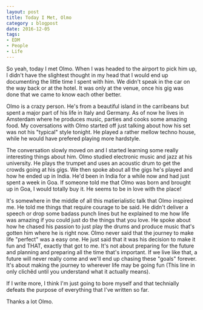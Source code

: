 ```yaml
---
layout: post
title: Today I Met, Olmo
category : blogpost
date: 2016-12-05
tags: 
- EDM
- People
- Life
---
```


So yeah, today I met Olmo. When I was headed to the airport to pick him up, I didn't have the slightest thought in my head that I would end up documenting the little time I spent with him. We didn't speak in the car on the way back or at the hotel. It was only at the venue, once his gig was done that we came to know each other better.

Olmo is a crazy person. He's from a beautiful island in the carribeans but spent a major part of his life in Italy and Germany. As of now he lives in Amsterdam where he produces music, parties and cooks some amazing food. My coversations with Olmo started off just talking about how his set was not his "typical" style tonight. He played a rather mellow techno house, while he would have prefered playing more hardstyle.

The conversation slowly moved on and I started learning some really interesting things about him. Olmo studied electronic music and jazz at his university. He plays the trumpet and uses an acoustic drum to get the crowds going at his gigs. We then spoke about all the gigs he's played and how he ended up in India. He'd been in India for a while now and had just spent a week in Goa. If someone told me that Olmo was born and brought up in Goa, I would totally buy it. He seems to be in love with the place!

It's somewhere in the middle of all this matierialistic talk that Olmo inspired me. He told me things that require courage to be said. He didn't deliver a speech or drop some badass punch lines but he explained to me how life was amazing if you could just do the things that you love. He spoke about how he chased his passion to just play the drums and produce music that's gotten him where he is right now. Olmo never said that the journey to make life "perfect" was a easy one. He just said that it was his decision to make it fun and THAT, exactly that got to me. It's not about preparing for the future and planning and preparing all the time that's important. If we live like that, a future will never really come and we'll end up chasing these "goals" forever. It's about making the journey to wherever life may be going fun (This line in only clichêd until you understand what it actually means). 

If I write more, I think I'm just going to bore myself and that technially defeats the purpose of everything that I've written so far.

Thanks a lot Olmo.